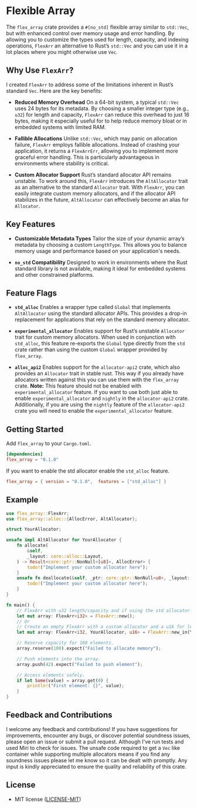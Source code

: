 # Flexible Array

The `flex_array` crate provides a `#[no_std]` flexible array similar to `std::Vec`, but with enhanced control over memory usage and error handling. By allowing you to customize the types used for length, capacity, and indexing operations, `FlexArr` an alternative to Rust’s `std::Vec` and you can use it in a lot places where you might otherwise use `Vec`.

## Why Use `FlexArr`?

I created `FlexArr` to address some of the limitations inherent in Rust’s standard `Vec`. Here are the key benefits:

- **Reduced Memory Overhead**
  On a 64-bit system, a typical `std::Vec` uses 24 bytes for its metadata. By choosing a smaller integer type (e.g., `u32`) for length and capacity, `FlexArr` can reduce this overhead to just 16 bytes, making it especially useful for to help reduce memory bloat or in embedded systems with limited RAM.

- **Fallible Allocations**
  Unlike `std::Vec`, which may panic on allocation failure, `FlexArr` employs fallible allocations. Instead of crashing your application, it returns a `FlexArrErr`, allowing you to implement more graceful error handling. This is particularly advantageous in environments where stability is critical.

- **Custom Allocator Support**
  Rust’s standard allocator API remains unstable. To work around this, `FlexArr` introduces the `AltAllocator` trait as an alternative to the standard `Allocator` trait. With `FlexArr`, you can easily integrate custom memory allocators, and if the allocator API stabilizes in the future, `AltAllocator` can effectively become an alias for `Allocator`.

## Key Features

- **Customizable Metadata Types**
  Tailor the size of your dynamic array’s metadata by choosing a custom `LengthType`. This allows you to balance memory usage and performance based on your application's needs.

- **`no_std` Compatibility**
  Designed to work in environments where the Rust standard library is not available, making it ideal for embedded systems and other constrained platforms.

## Feature Flags

- **`std_alloc`**
  Enables a wrapper type called `Global` that implements `AltAllocator` using the standard allocator APIs. This provides a drop-in replacement for applications that rely on the standard memory allocator.

- **`experimental_allocator`**
  Enables support for Rust’s unstable `Allocator` trait for custom memory allocators. When used in conjunction with `std_alloc`, this feature re-exports the `Global` type directly from the `std` crate rather than using the custom `Global` wrapper provided by `flex_array`.

- **`alloc_api2`**
  Enables support for the `allocator-api2` crate, which also provides an `Allocator` trait in stable rust. This way if you already have allocators written against this you can use them with the `flex_array` crate.
  **Note:** This feature should not be enabled with `experimental_allocator` feature. If you want to use both
  just able to enable `experimental_allocator` and `nightly` in the `allocator-api2` crate. Additionally, if you
  are using the `nightly` feature of the `allocator-api2` crate you will need to enable the `experimental_allocator` feature.

## Getting Started
Add `flex_array` to your `Cargo.toml`.
```toml
[dependencies]
flex_array = "0.1.0"
```

If you want to enable the std allocator enable the `std_alloc` feature.
```toml
flex_array = { version = "0.1.0",  features = ["std_alloc"] }
```

## Example

```rust
use flex_array::FlexArr;
use flex_array::alloc::{AllocError, AltAllocator};

struct YourAllocator;

unsafe impl AltAllocator for YourAllocator {
    fn allocate(
        &self,
        _layout: core::alloc::Layout,
    ) -> Result<core::ptr::NonNull<[u8]>, AllocError> {
        todo!("Implement your custom allocator here");
    }
    unsafe fn deallocate(&self, _ptr: core::ptr::NonNull<u8>, _layout: core::alloc::Layout) {
        todo!("Implement your custom allocator here");
    }
}

fn main() {
    // FlexArr with u32 length/capacity and if using the std allocator.
    let mut array: FlexArr<i32> = FlexArr::new();
    // Or
    // Create an empty FlexArr with a custom allocator and a u16 for length/capacity.
    let mut array: FlexArr<i32, YourAllocator, u16> = FlexArr::new_in(YourAllocator);

    // Reserve capacity for 100 elements.
    array.reserve(100).expect("Failed to allocate memory");

    // Push elements into the array.
    array.push(42).expect("Failed to push element");

    // Access elements safely.
    if let Some(value) = array.get(0) {
        println!("First element: {}", value);
    }
}
```

## Feedback and Contributions

I welcome any feedback and contributions! If you have suggestions for improvements, encounter any bugs, or discover potential soundness issues, please open an issue or submit a pull request. Although I've run tests and used Miri to check for issues. The unsafe code required to get a `Vec` like container while supporting multiple allocators means if you find any soundness issues please let me know so it can be dealt with promptly. Any input is kindly appreciated to ensure the quality and reliability of this crate.

## License
 * MIT license
   ([LICENSE-MIT](LICENSE-MIT))
